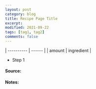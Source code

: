```yaml
---
layout: post
category: blog
title: Recipe Page Title
excerpt:
modified: 2021-09-22
tags: [tag1, tag2]
comments: false
---
```


| ---------- | ------ |
| amount | ingredient |


- Step 1


#### Source:


#### Notes:

